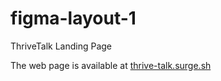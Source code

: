 # figma-layout-1
ThriveTalk Landing Page

The web page is available at [thrive-talk.surge.sh](http://thrive-talk.surge.sh)
